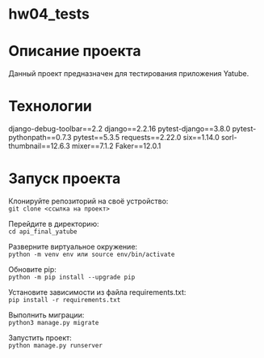 # hw04_tests
# Описание проекта
Данный проект предназначен для тестирования приложения Yatube.

# Технологии
django-debug-toolbar==2.2
django==2.2.16
pytest-django==3.8.0
pytest-pythonpath==0.7.3
pytest==5.3.5
requests==2.22.0
six==1.14.0
sorl-thumbnail==12.6.3
mixer==7.1.2
Faker==12.0.1



# Запуск проекта
Клонируйте репозиторий на своё устройство:<br>
```git clone <ссылка на проект>```

Перейдите в директорию:<br>
```cd api_final_yatube```

Разверните виртуальное окружение:<br>
```python -m venv env или source env/bin/activate ```

Обновите pip:<br>
```python -m pip install --upgrade pip```

Установите зависимости из файла requirements.txt:<br>
```pip install -r requirements.txt```

Выполнить миграции:<br>
```python3 manage.py migrate```

Запустить проект:<br>
```python manage.py runserver```
